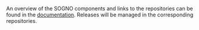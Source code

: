 An overview of the SOGNO components and links to the repositories can be found in the [documentation](https://sogno-platform.github.io/docs/overview/). Releases will be managed in the corresponding repositories.